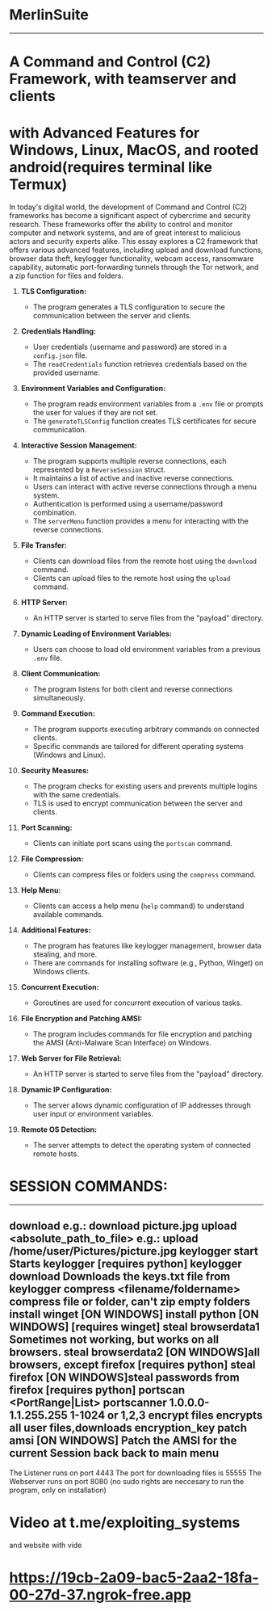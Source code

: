 # MerlinSuite
-------------------------------------------------------------------------------------------------------------
# A Command and Control (C2) Framework, with teamserver and clients
# with Advanced Features for Windows, Linux, MacOS, and rooted android(requires terminal like Termux)

In today's digital world, the development of Command and Control (C2) frameworks has become a significant
aspect of cybercrime and security research. These frameworks offer the ability to control and monitor computer
and network systems, and are of great interest to malicious actors and security experts alike. This essay
explores a C2 framework that offers various advanced features, including upload and download functions,
browser data theft, keylogger functionality, webcam access, ransomware capability, automatic port-forwarding
tunnels through the Tor network, and a zip function for files and folders.

1. **TLS Configuration:**
   - The program generates a TLS configuration to secure the communication between the server and clients.

2. **Credentials Handling:**
   - User credentials (username and password) are stored in a `config.json` file.
   - The `readCredentials` function retrieves credentials based on the provided username.

3. **Environment Variables and Configuration:**
   - The program reads environment variables from a `.env` file or prompts the user for values if they are not set.
   - The `generateTLSConfig` function creates TLS certificates for secure communication.

4. **Interactive Session Management:**
   - The program supports multiple reverse connections, each represented by a `ReverseSession` struct.
   - It maintains a list of active and inactive reverse connections.
   - Users can interact with active reverse connections through a menu system.
   - Authentication is performed using a username/password combination.
   - The `serverMenu` function provides a menu for interacting with the reverse connections.

5. **File Transfer:**
   - Clients can download files from the remote host using the `download` command.
   - Clients can upload files to the remote host using the `upload` command.

6. **HTTP Server:**
   - An HTTP server is started to serve files from the "payload" directory.

7. **Dynamic Loading of Environment Variables:**
   - Users can choose to load old environment variables from a previous `.env` file.

8. **Client Communication:**
   - The program listens for both client and reverse connections simultaneously.

9. **Command Execution:**
   - The program supports executing arbitrary commands on connected clients.
   - Specific commands are tailored for different operating systems (Windows and Linux).

10. **Security Measures:**
    - The program checks for existing users and prevents multiple logins with the same credentials.
    - TLS is used to encrypt communication between the server and clients.

11. **Port Scanning:**
    - Clients can initiate port scans using the `portscan` command.

12. **File Compression:**
    - Clients can compress files or folders using the `compress` command.

13. **Help Menu:**
    - Clients can access a help menu (`help` command) to understand available commands.

14. **Additional Features:**
    - The program has features like keylogger management, browser data stealing, and more.
    - There are commands for installing software (e.g., Python, Winget) on Windows clients.

15. **Concurrent Execution:**
    - Goroutines are used for concurrent execution of various tasks.

16. **File Encryption and Patching AMSI:**
    - The program includes commands for file encryption and patching the AMSI (Anti-Malware Scan Interface) on Windows.

17. **Web Server for File Retrieval:**
    - An HTTP server is started to serve files from the "payload" directory.

18. **Dynamic IP Configuration:**
    - The server allows dynamic configuration of IP addresses through user input or environment variables.

19. **Remote OS Detection:**
    - The server attempts to detect the operating system of connected remote hosts.


# SESSION COMMANDS:
-------------------------------------------------------------------------------------------------------
download <filename>                  e.g.: download picture.jpg
upload <absolute_path_to_file>       e.g.: upload /home/user/Pictures/picture.jpg
keylogger start                      Starts keylogger [requires python]
keylogger download                   Downloads the keys.txt file from keylogger
compress <filename/foldername>       compress file or folder, can't zip empty folders
install winget                       [ON WINDOWS]
install python                       [ON WINDOWS] [requires winget]
steal browserdata1                   Sometimes not working, but works on all browsers.
steal browserdata2                   [ON WINDOWS]all browsers, except firefox [requires python]
steal firefox                        [ON WINDOWS]steal passwords from firefox [requires python]
portscan <IPRange> <PortRange|List>  portscanner 1.0.0.0-1.1.255.255 1-1024 or 1,2,3
encrypt files                        encrypts all user files,downloads encryption_key
patch amsi                           [ON WINDOWS] Patch the AMSI for the current Session
back                                 back to main menu
-------------------------------------------------------------------------------------------------------

The Listener runs on port 4443
The port for downloading files is 55555
The Webserver runs on port 8080
(no sudo rights are neccesary to run the program, only on installation)

# Video at t.me/exploiting_systems
and website with vide
# https://19cb-2a09-bac5-2aa2-18fa-00-27d-37.ngrok-free.app
